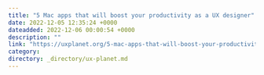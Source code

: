 ```yaml
---
title: "5 Mac apps that will boost your productivity as a UX designer"
date: 2022-12-05 12:35:24 +0000
dateadded: 2022-12-06 00:00:54 +0000
description: ""
link: "https://uxplanet.org/5-mac-apps-that-will-boost-your-productivity-as-a-ux-designer-e36b82b6eff9?source=rss----819cc2aaeee0---4"
category:
directory: _directory/ux-planet.md
---
```

